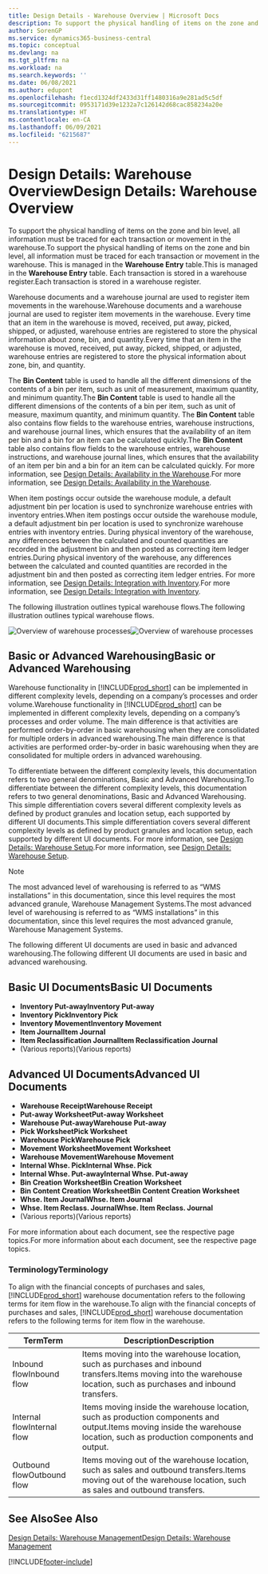 ```yaml
---
title: Design Details - Warehouse Overview | Microsoft Docs
description: To support the physical handling of items on the zone and bin level, all information must be traced for each transaction or movement in the warehouse. This is managed in the **Warehouse Entry** table. Each transaction is stored in a warehouse register.
author: SorenGP
ms.service: dynamics365-business-central
ms.topic: conceptual
ms.devlang: na
ms.tgt_pltfrm: na
ms.workload: na
ms.search.keywords: ''
ms.date: 06/08/2021
ms.author: edupont
ms.openlocfilehash: f1ecd1324df2433d31ff1480316a9e281ad5c5df
ms.sourcegitcommit: 0953171d39e1232a7c126142d68cac858234a20e
ms.translationtype: HT
ms.contentlocale: en-CA
ms.lasthandoff: 06/09/2021
ms.locfileid: "6215687"
---
```

# <a name="design-details-warehouse-overview"></a><span data-ttu-id="e425d-105">Design Details: Warehouse Overview</span><span class="sxs-lookup"><span data-stu-id="e425d-105">Design Details: Warehouse Overview</span></span>
<span data-ttu-id="e425d-106">To support the physical handling of items on the zone and bin level, all information must be traced for each transaction or movement in the warehouse.</span><span class="sxs-lookup"><span data-stu-id="e425d-106">To support the physical handling of items on the zone and bin level, all information must be traced for each transaction or movement in the warehouse.</span></span> <span data-ttu-id="e425d-107">This is managed in the **Warehouse Entry** table.</span><span class="sxs-lookup"><span data-stu-id="e425d-107">This is managed in the **Warehouse Entry** table.</span></span> <span data-ttu-id="e425d-108">Each transaction is stored in a warehouse register.</span><span class="sxs-lookup"><span data-stu-id="e425d-108">Each transaction is stored in a warehouse register.</span></span>  

<span data-ttu-id="e425d-109">Warehouse documents and a warehouse journal are used to register item movements in the warehouse.</span><span class="sxs-lookup"><span data-stu-id="e425d-109">Warehouse documents and a warehouse journal are used to register item movements in the warehouse.</span></span> <span data-ttu-id="e425d-110">Every time that an item in the warehouse is moved, received, put away, picked, shipped, or adjusted, warehouse entries are registered to store the physical information about zone, bin, and quantity.</span><span class="sxs-lookup"><span data-stu-id="e425d-110">Every time that an item in the warehouse is moved, received, put away, picked, shipped, or adjusted, warehouse entries are registered to store the physical information about zone, bin, and quantity.</span></span>

<span data-ttu-id="e425d-111">The **Bin Content** table is used to handle all the different dimensions of the contents of a bin per item, such as unit of measurement, maximum quantity, and minimum quantity.</span><span class="sxs-lookup"><span data-stu-id="e425d-111">The **Bin Content** table is used to handle all the different dimensions of the contents of a bin per item, such as unit of measure, maximum quantity, and minimum quantity.</span></span> <span data-ttu-id="e425d-112">The **Bin Content** table also contains flow fields to the warehouse entries, warehouse instructions, and warehouse journal lines, which ensures that the availability of an item per bin and a bin for an item can be calculated quickly.</span><span class="sxs-lookup"><span data-stu-id="e425d-112">The **Bin Content** table also contains flow fields to the warehouse entries, warehouse instructions, and warehouse journal lines, which ensures that the availability of an item per bin and a bin for an item can be calculated quickly.</span></span> <span data-ttu-id="e425d-113">For more information, see [Design Details: Availability in the Warehouse](design-details-availability-in-the-warehouse.md).</span><span class="sxs-lookup"><span data-stu-id="e425d-113">For more information, see [Design Details: Availability in the Warehouse](design-details-availability-in-the-warehouse.md).</span></span>  

<span data-ttu-id="e425d-114">When item postings occur outside the warehouse module, a default adjustment bin per location is used to synchronize warehouse entries with inventory entries.</span><span class="sxs-lookup"><span data-stu-id="e425d-114">When item postings occur outside the warehouse module, a default adjustment bin per location is used to synchronize warehouse entries with inventory entries.</span></span> <span data-ttu-id="e425d-115">During physical inventory of the warehouse, any differences between the calculated and counted quantities are recorded in the adjustment bin and then posted as correcting item ledger entries.</span><span class="sxs-lookup"><span data-stu-id="e425d-115">During physical inventory of the warehouse, any differences between the calculated and counted quantities are recorded in the adjustment bin and then posted as correcting item ledger entries.</span></span> <span data-ttu-id="e425d-116">For more information, see [Design Details: Integration with Inventory](design-details-integration-with-inventory.md).</span><span class="sxs-lookup"><span data-stu-id="e425d-116">For more information, see [Design Details: Integration with Inventory](design-details-integration-with-inventory.md).</span></span>  

<span data-ttu-id="e425d-117">The following illustration outlines typical warehouse flows.</span><span class="sxs-lookup"><span data-stu-id="e425d-117">The following illustration outlines typical warehouse flows.</span></span>  

<span data-ttu-id="e425d-118">![Overview of warehouse processes](media/design_details_warehouse_management_overview.png "Overview of warehouse processes")</span><span class="sxs-lookup"><span data-stu-id="e425d-118">![Overview of warehouse processes](media/design_details_warehouse_management_overview.png "Overview of warehouse processes")</span></span>  

## <a name="basic-or-advanced-warehousing"></a><span data-ttu-id="e425d-119">Basic or Advanced Warehousing</span><span class="sxs-lookup"><span data-stu-id="e425d-119">Basic or Advanced Warehousing</span></span>  
<span data-ttu-id="e425d-120">Warehouse functionality in [!INCLUDE[prod_short](includes/prod_short.md)] can be implemented in different complexity levels, depending on a company’s processes and order volume.</span><span class="sxs-lookup"><span data-stu-id="e425d-120">Warehouse functionality in [!INCLUDE[prod_short](includes/prod_short.md)] can be implemented in different complexity levels, depending on a company’s processes and order volume.</span></span> <span data-ttu-id="e425d-121">The main difference is that activities are performed order-by-order in basic warehousing when they are consolidated for multiple orders in advanced warehousing.</span><span class="sxs-lookup"><span data-stu-id="e425d-121">The main difference is that activities are performed order-by-order in basic warehousing when they are consolidated for multiple orders in advanced warehousing.</span></span>  

 <span data-ttu-id="e425d-122">To differentiate between the different complexity levels, this documentation refers to two general denominations, Basic and Advanced Warehousing.</span><span class="sxs-lookup"><span data-stu-id="e425d-122">To differentiate between the different complexity levels, this documentation refers to two general denominations, Basic and Advanced Warehousing.</span></span> <span data-ttu-id="e425d-123">This simple differentiation covers several different complexity levels as defined by product granules and location setup, each supported by different UI documents.</span><span class="sxs-lookup"><span data-stu-id="e425d-123">This simple differentiation covers several different complexity levels as defined by product granules and location setup, each supported by different UI documents.</span></span> <span data-ttu-id="e425d-124">For more information, see [Design Details: Warehouse Setup](design-details-warehouse-setup.md).</span><span class="sxs-lookup"><span data-stu-id="e425d-124">For more information, see [Design Details: Warehouse Setup](design-details-warehouse-setup.md).</span></span>  

> [!NOTE]  
>  <span data-ttu-id="e425d-125">The most advanced level of warehousing is referred to as “WMS installations” in this documentation, since this level requires the most advanced granule, Warehouse Management Systems.</span><span class="sxs-lookup"><span data-stu-id="e425d-125">The most advanced level of warehousing is referred to as “WMS installations” in this documentation, since this level requires the most advanced granule, Warehouse Management Systems.</span></span>  

 <span data-ttu-id="e425d-126">The following different UI documents are used in basic and advanced warehousing.</span><span class="sxs-lookup"><span data-stu-id="e425d-126">The following different UI documents are used in basic and advanced warehousing.</span></span>  

## <a name="basic-ui-documents"></a><span data-ttu-id="e425d-127">Basic UI Documents</span><span class="sxs-lookup"><span data-stu-id="e425d-127">Basic UI Documents</span></span>  

-   <span data-ttu-id="e425d-128">**Inventory Put-away**</span><span class="sxs-lookup"><span data-stu-id="e425d-128">**Inventory Put-away**</span></span>  
-   <span data-ttu-id="e425d-129">**Inventory Pick**</span><span class="sxs-lookup"><span data-stu-id="e425d-129">**Inventory Pick**</span></span>  
-   <span data-ttu-id="e425d-130">**Inventory Movement**</span><span class="sxs-lookup"><span data-stu-id="e425d-130">**Inventory Movement**</span></span>  
-   <span data-ttu-id="e425d-131">**Item Journal**</span><span class="sxs-lookup"><span data-stu-id="e425d-131">**Item Journal**</span></span>  
-   <span data-ttu-id="e425d-132">**Item Reclassification Journal**</span><span class="sxs-lookup"><span data-stu-id="e425d-132">**Item Reclassification Journal**</span></span>  
-   <span data-ttu-id="e425d-133">(Various reports)</span><span class="sxs-lookup"><span data-stu-id="e425d-133">(Various reports)</span></span>  

## <a name="advanced-ui-documents"></a><span data-ttu-id="e425d-134">Advanced UI Documents</span><span class="sxs-lookup"><span data-stu-id="e425d-134">Advanced UI Documents</span></span>  

-   <span data-ttu-id="e425d-135">**Warehouse Receipt**</span><span class="sxs-lookup"><span data-stu-id="e425d-135">**Warehouse Receipt**</span></span>  
-   <span data-ttu-id="e425d-136">**Put-away Worksheet**</span><span class="sxs-lookup"><span data-stu-id="e425d-136">**Put-away Worksheet**</span></span>  
-   <span data-ttu-id="e425d-137">**Warehouse Put-away**</span><span class="sxs-lookup"><span data-stu-id="e425d-137">**Warehouse Put-away**</span></span>  
-   <span data-ttu-id="e425d-138">**Pick Worksheet**</span><span class="sxs-lookup"><span data-stu-id="e425d-138">**Pick Worksheet**</span></span>  
-   <span data-ttu-id="e425d-139">**Warehouse Pick**</span><span class="sxs-lookup"><span data-stu-id="e425d-139">**Warehouse Pick**</span></span>  
-   <span data-ttu-id="e425d-140">**Movement Worksheet**</span><span class="sxs-lookup"><span data-stu-id="e425d-140">**Movement Worksheet**</span></span>  
-   <span data-ttu-id="e425d-141">**Warehouse Movement**</span><span class="sxs-lookup"><span data-stu-id="e425d-141">**Warehouse Movement**</span></span>  
-   <span data-ttu-id="e425d-142">**Internal Whse. Pick**</span><span class="sxs-lookup"><span data-stu-id="e425d-142">**Internal Whse. Pick**</span></span>  
-   <span data-ttu-id="e425d-143">**Internal Whse. Put-away**</span><span class="sxs-lookup"><span data-stu-id="e425d-143">**Internal Whse. Put-away**</span></span>  
-   <span data-ttu-id="e425d-144">**Bin Creation Worksheet**</span><span class="sxs-lookup"><span data-stu-id="e425d-144">**Bin Creation Worksheet**</span></span>  
-   <span data-ttu-id="e425d-145">**Bin Content Creation Worksheet**</span><span class="sxs-lookup"><span data-stu-id="e425d-145">**Bin Content Creation Worksheet**</span></span>  
-   <span data-ttu-id="e425d-146">**Whse. Item Journal**</span><span class="sxs-lookup"><span data-stu-id="e425d-146">**Whse. Item Journal**</span></span>  
-   <span data-ttu-id="e425d-147">**Whse. Item Reclass. Journal**</span><span class="sxs-lookup"><span data-stu-id="e425d-147">**Whse. Item Reclass. Journal**</span></span>  
-   <span data-ttu-id="e425d-148">(Various reports)</span><span class="sxs-lookup"><span data-stu-id="e425d-148">(Various reports)</span></span>  

<span data-ttu-id="e425d-149">For more information about each document, see the respective page topics.</span><span class="sxs-lookup"><span data-stu-id="e425d-149">For more information about each document, see the respective page topics.</span></span>  

### <a name="terminology"></a><span data-ttu-id="e425d-150">Terminology</span><span class="sxs-lookup"><span data-stu-id="e425d-150">Terminology</span></span>  
<span data-ttu-id="e425d-151">To align with the financial concepts of purchases and sales, [!INCLUDE[prod_short](includes/prod_short.md)] warehouse documentation refers to the following terms for item flow in the warehouse.</span><span class="sxs-lookup"><span data-stu-id="e425d-151">To align with the financial concepts of purchases and sales, [!INCLUDE[prod_short](includes/prod_short.md)] warehouse documentation refers to the following terms for item flow in the warehouse.</span></span>  

|<span data-ttu-id="e425d-152">Term</span><span class="sxs-lookup"><span data-stu-id="e425d-152">Term</span></span>|<span data-ttu-id="e425d-153">Description</span><span class="sxs-lookup"><span data-stu-id="e425d-153">Description</span></span>|  
|----------|---------------------------------------|  
|<span data-ttu-id="e425d-154">Inbound flow</span><span class="sxs-lookup"><span data-stu-id="e425d-154">Inbound flow</span></span>|<span data-ttu-id="e425d-155">Items moving into the warehouse location, such as purchases and inbound transfers.</span><span class="sxs-lookup"><span data-stu-id="e425d-155">Items moving into the warehouse location, such as purchases and inbound transfers.</span></span>|  
|<span data-ttu-id="e425d-156">Internal flow</span><span class="sxs-lookup"><span data-stu-id="e425d-156">Internal flow</span></span>|<span data-ttu-id="e425d-157">Items moving inside the warehouse location, such as production components and output.</span><span class="sxs-lookup"><span data-stu-id="e425d-157">Items moving inside the warehouse location, such as production components and output.</span></span>|  
|<span data-ttu-id="e425d-158">Outbound flow</span><span class="sxs-lookup"><span data-stu-id="e425d-158">Outbound flow</span></span>|<span data-ttu-id="e425d-159">Items moving out of the warehouse location, such as sales and outbound transfers.</span><span class="sxs-lookup"><span data-stu-id="e425d-159">Items moving out of the warehouse location, such as sales and outbound transfers.</span></span>|  

## <a name="see-also"></a><span data-ttu-id="e425d-160">See Also</span><span class="sxs-lookup"><span data-stu-id="e425d-160">See Also</span></span>  
 [<span data-ttu-id="e425d-161">Design Details: Warehouse Management</span><span class="sxs-lookup"><span data-stu-id="e425d-161">Design Details: Warehouse Management</span></span>](design-details-warehouse-management.md)


[!INCLUDE[footer-include](includes/footer-banner.md)]